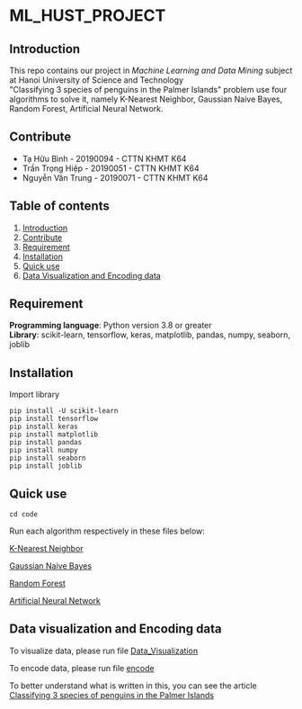 # ML_HUST_PROJECT

## Introduction
This repo contains our project in *Machine Learning and Data Mining* subject at Hanoi University of Science and Technology  
 "Classifying 3 species of penguins in the Palmer Islands" problem use four algorithms to solve it, namely K-Nearest Neighbor, Gaussian Naive Bayes, Random Forest, Artificial Neural Network.
 
 
## Contribute
+ Tạ Hữu Bình - 20190094 - CTTN KHMT K64
+ Trần Trọng Hiệp - 20190051 - CTTN KHMT K64
+ Nguyễn Văn Trung - 20190071 - CTTN KHMT K64

## Table of contents
1. [Introduction](#Introduction)
2. [Contribute](#Contribute)
3. [Requirement](#Dependencies)
4. [Installation](#INSTALLATION)
5. [Quick use](#QUICK-USE)
6. [Data Visualization and Encoding data](#DATA-VISUALIZATION-AND-ENCODING-DATA)
## Requirement
**Programming language**: Python version 3.8 or greater  
**Library**: scikit-learn, tensorflow, keras, matplotlib, pandas, numpy, seaborn, joblib 
## Installation
Import library
```
pip install -U scikit-learn
pip install tensorflow
pip install keras
pip install matplotlib
pip install pandas
pip install numpy
pip install seaborn
pip install joblib
```
## Quick use
```
cd code
```
Run each algorithm respectively in these files below:

[K-Nearest Neighbor](https://github.com/Tahuubinh/ML_HUST_PROJECT/blob/main/code/K_means.ipynb)

[Gaussian Naive Bayes](https://github.com/Tahuubinh/ML_HUST_PROJECT/blob/main/code/Naive_Bayes.ipynb)

[Random Forest](https://github.com/Tahuubinh/ML_HUST_PROJECT/blob/main/code/random_forest.ipynb)

[Artificial Neural Network](https://github.com/Tahuubinh/ML_HUST_PROJECT/blob/main/code/ANN.ipynb)

## Data visualization and Encoding data
To visualize data, please run file [Data_Visualization](https://github.com/Tahuubinh/ML_HUST_PROJECT/blob/main/code/ANN.ipynb)

To encode data, please run file [encode](https://github.com/Tahuubinh/ML_HUST_PROJECT/blob/main/code/Encode.ipynb)

To better understand what is written in this, you can see the article [Classifying 3 species of penguins in the Palmer Islands](https://drive.google.com/file/d/1nvh1Vwpu4qHTePKGX3ZnNlT6ZJOeQq6K/view?usp=sharing)
